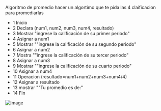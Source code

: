 Algoritmo de promedio 
hacer un algortimo que te pida las 4 claificacion para promediarlas 

* 1 Inicio 
* 2 Declara (num1, num2, num3, num4, resultado)
* 3 Mostrar "ingrese la calificación de su primer periodo"
* 4 Asignar a num1 
* 5 Mostrar ""ingrese la calificación de su segundo periodo"
* 6 Asignar a num2
* 7 Mostra ""ingrese la calificación de su tercer periodo"
* 8 Asignar a num3
* 9 Mostrar ""ingrese la calificación de su cuarto periodo"
* 10 Asignar a num4
* 11 Operacion (resultado=num1+num2+num3+num4/4)
* 12 Asignar a resultado 
* 13 mostrar ""Tu promedio es de:"
* 14 Fin 

![image](https://user-images.githubusercontent.com/99523872/163237103-a25cb161-7c66-468e-af0c-989209d5d35c.png)


